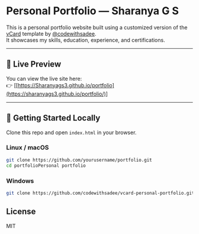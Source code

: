 # Personal Portfolio — Sharanya G S

This is a personal portfolio website built using a customized version of the [vCard](https://github.com/codewithsadee/vcard-personal-portfolio) template by [@codewithsadee](https://github.com/codewithsadee).  
It showcases my skills, education, experience, and certifications.

---

## 🔗 Live Preview

You can view the live site here:  
👉 [[https://Sharanyags3.github.io/portfolio](https://sharanyags3.github.io/portfolio/)]


---


## 🚀 Getting Started Locally

Clone this repo and open `index.html` in your browser.

### Linux / macOS

```bash
git clone https://github.com/yourusername/portfolio.git
cd portfolioPersonal portfolio 
```

### Windows

```bash
git clone https://github.com/codewithsadee/vcard-personal-portfolio.git
```

## License

MIT
